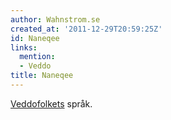 ```yaml
---
author: Wahnstrom.se
created_at: '2011-12-29T20:59:25Z'
id: Naneqee
links:
  mention:
  - Veddo
title: Naneqee
---
```


[Veddofolkets] språk.

  [Veddofolkets]: Veddo